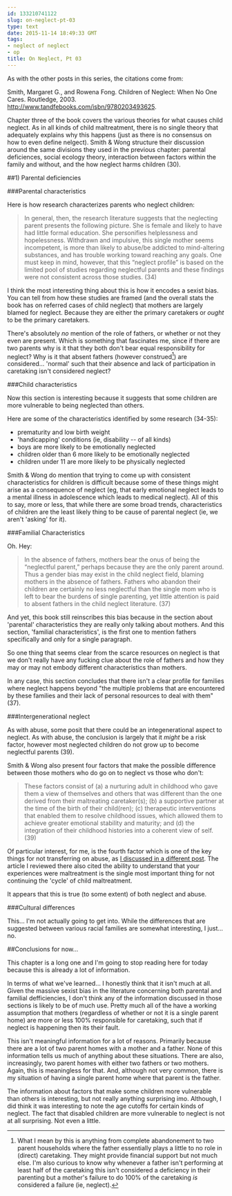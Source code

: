 ```yaml
---
id: 133210741122
slug: on-neglect-pt-03
type: text
date: 2015-11-14 18:49:33 GMT
tags:
- neglect of neglect
- op
title: On Neglect, Pt 03
---
```

As with the other posts in this series, the citations come from:

Smith, Margaret G., and Rowena Fong. Children of Neglect: When No One Cares. Routledge, 2003. http://www.tandfebooks.com/isbn/9780203493625.

Chapter three of the book covers the various theories for what causes child neglect. As in all kinds of child maltreatment, there is no single theory that adequately explains why this happens (just as there is no consensus on how to even define nelgect). Smith & Wong structure their discussion around the same divisions they used in the previous chapter: parental deficiences, social ecology theory, interaction between factors within the family and without, and the how neglect harms children (30).

##1) Parental deficiencies

###Parental characteristics

Here is how research characterizes parents who neglect children:

> In general, then, the research literature suggests that the neglecting parent presents the following picture. She is female and likely to have had little formal education. She personifies helplessness and hopelessness. Withdrawn and impulsive, this single mother seems incompetent, is more than likely to abuse/be addicted to mind-altering substances, and has trouble working toward reaching any goals. One must keep in mind, however, that this “neglect profile” is based on the limited pool of studies regarding neglectful parents and these findings were not consistent across those studies. (34)

I think the most interesting thing about this is how it encodes a sexist bias. You can tell from how these studies are framed (and the overall stats the book has on referred cases of child neglect) that mothers are largely blamed for neglect. Because they are either the primary caretakers or *ought* to be the primary caretakers.

There's absolutely *no* mention of the role of fathers, or whether or not they even are present. Which is something that fascinates me, since if there are two parents why is it that they both don't bear equal responsibility for neglect? Why is it that absent fathers (however construed[^1]) are considered... 'normal' such that their absence and lack of participation in caretaking isn't considered neglect?

###Child characteristics

Now this section is interesting because it suggests that some children are more vulnerable to being neglected than others.

Here are some of the characteristics identified by some research (34-35):

- prematurity and low birth weight
- 'handicapping' conditions (ie, disability -- of all kinds)
- boys are more likely to be emotionally neglected
- children older than 6 more likely to be emotionally neglected
- children under 11 are more likely to be physically neglected

Smith & Wong do mention that trying to come up with consistent characteristics for children is difficult because some of these things might arise as a consequence of neglect (eg, that early emotional neglect leads to a mental illness in adolescence which leads to medical neglect). All of this to say, more or less, that while there are some broad trends, characteristics of children are the least likely thing to be cause of parental neglect (ie, we aren't 'asking' for it). 

###Familial Characteristics

Oh. Hey:

> In the absence of fathers, mothers bear the onus of being the “neglectful parent,” perhaps because they are the only parent around. Thus a gender bias may exist in the child neglect field, blaming mothers in the absence of fathers. Fathers who abandon their children are certainly no less neglectful than the single mom who is left to bear the burdens of single parenting, yet little attention is paid to absent fathers in the child neglect literature. (37)

And yet, this book still reinscribes this bias because in the section about 'parental' characteristics they are really only talking about mothers. And this section, 'familial characteristics', is the first one to mention fathers specifically and only for a single paragraph.

So one thing that seems clear from the scarce resources on neglect is that we don't really have any fucking clue about the role of fathers and how they may or may not embody different characteristics than mothers.

In any case, this section concludes that there isn't a clear profile for families where neglect happens beyond "the multiple problems that are encountered by these families and their lack of personal resources to deal with them" (37).

###Intergenerational neglect

As with abuse, some posit that there could be an integenerational aspect to neglect. As with abuse, the conclusion is largely that it *might* be a risk factor, however most neglected children do not grow up to become neglectful parents (39).

Smith & Wong also present four factors that make the possible difference between those mothers who do go on to neglect vs those who don't:

> These factors consist of (a) a nurturing adult in childhood who gave them a view of themselves and others that was different than the one derived from their maltreating caretaker(s); (b) a supportive partner at the time of the birth of their child(ren); (c) therapeutic interventions that enabled them to resolve childhood issues, which allowed them to achieve greater emotional stability and maturity; and (d) the integration of their childhood histories into a coherent view of self. (39)

Of particular interest, for me, is the fourth factor which is one of the key things for not transferring on abuse, as [I discussed in a different post][1]. The article I reviewed there also cited the ability to understand that your experiences were maltreatment is the single most important thing for not continuing the 'cycle' of child maltreatment.

It appears that this is true (to some extent) of both neglect and abuse.

###Cultural differences

This... I'm not actually going to get into. While the differences that are suggested between various racial families are somewhat interesting, I just... no.

##Conclusions for now...

This chapter is a long one and I'm going to stop reading here for today because this is already a lot of information.

In terms of what we've learned... I honestly think that it isn't much at all. Given the massive sexist bias in the literature concerning both parental and familial defficiencies, I don't think any of the information discussed in those sections is likely to be of much use. Pretty much all of the have a working assumption that mothers (regardless of whether or not it is a single parent home) are more or less 100% responsible for caretaking, such that if neglect is happening then its their fault.

This isn't meaningful information for a lot of reasons. Primarily because there are a lot of two parent homes with a mother and a father. None of this information tells us much of anything about these situations. There are also, increasingly, two parent homes with either two fathers or two mothers. Again, this is meaningless for that. And, although not very common, there is my situation of having a single parent home where that parent is the father.

The information about factors that make some children more vulnerable than others is interesting, but not really anything surprising imo. Although, I did think it was interesting to note the age cutoffs for certain kinds of neglect. The fact that disabled children are more vulnerable to neglect is not at all surprising. Not even a little.

[^1]: What I mean by this is anything from complete abandonement to two parent households where the father essentially plays a little to no role in (direct) caretaking. They might provide financial support but not much else. I'm also curious to know why whenever a father isn't performing at least half of the caretaking this isn't considered a deficiency in their parenting but a mother's failure to do 100% of the caretaking *is* considered a failure (ie, neglect).

[1]: http://mxb.ca/post/125602887829/on-intergenerational-abuse